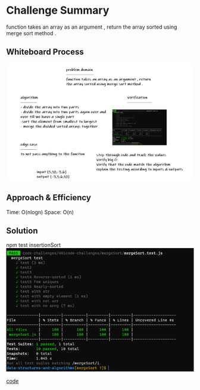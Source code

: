 # Challenge Summary

function takes an array as an argument , return the array sorted using merge sort method .


## Whiteboard Process
![whiteboard](./mergeSortW.PNG)

## Approach & Efficiency
Time: O(nlogn)
Space: O(n)
## Solution
npm test insertionSort
![test](./mergeSortTest.PNG)

[code](./mergeSort.js)